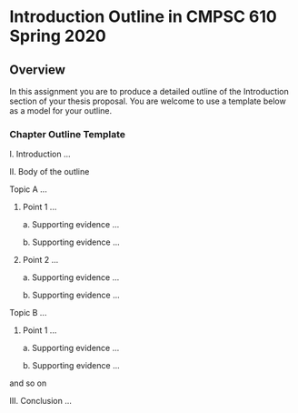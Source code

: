 # Introduction Outline in CMPSC 610 Spring 2020

## Overview

In this assignment you are to produce a detailed outline of the Introduction section of your thesis proposal. You are  welcome to use a template below as a model for your outline.

### Chapter Outline Template

I. Introduction ...

II. Body of the outline

Topic A ...

   1. Point 1 ...

       a. Supporting evidence ...

       b. Supporting evidence ...

   2. Point 2 ...

       a. Supporting evidence ...

       b. Supporting evidence ...

Topic B ...

   1. Point 1 ...

       a. Supporting evidence ...

       b. Supporting evidence ...

and so on

III. Conclusion ...
